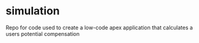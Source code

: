 # simulation
Repo for code used to create a low-code apex application that calculates a users potential compensation
